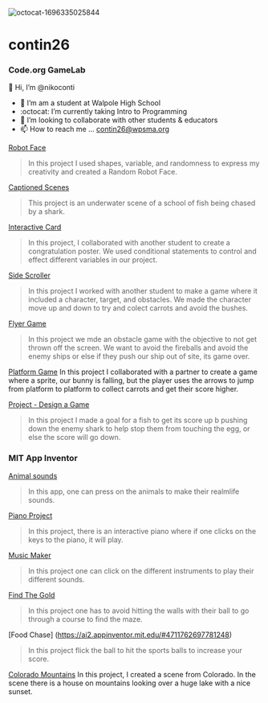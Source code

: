 ![octocat-1696335025844](https://github.com/nconti26/contin26/assets/146837387/bf0ab726-ad04-4d36-9491-17dd1ea79935)
# contin26
### Code.org GameLab
👋 Hi, I’m @nikoconti
- 👀 I’m am a student at Walpole High School
- :octocat: I’m currently taking Intro to Programming
- :information_desk_person: I’m looking to collaborate with other students & educators
- 📫 How to reach me ... contin26@wpsma.org

[Robot Face](https:/nconti26.github.io/RobotFace/)
> In this project I used shapes, variable, and randomness to express my creativity and created a Random Robot Face.

[Captioned Scenes](https://studio.code.org/s/csd3-2023/lessons/11/levels/5)
> This project is an underwater scene of a school of fish being chased by a shark. 

[Interactive Card](https://studio.code.org/projects/gamelab/aYQartNfSD6tJPv7jRmJfj44vEiK9aaRlv6LXHqGtms)
>In this project, I collaborated with another student to create a congratulation poster. We used conditional statements to control and effect different variables in our project.

[Side Scroller](https://studio.code.org/projects/gamelab/hVen3z3gyub7lvOVGJnN7HPRB6VlSKdkFIDa-LPnt60)
>In this project I worked with another student to make a game where it included a character, target, and obstacles. We made the character move up and down to try and colect carrots and avoid the bushes. 

[Flyer Game](https://studio.code.org/projects/gamelab/VZ_cVb4iR_lxbMHr4kUAxv5lwK0lyT1rtZfeCMsKVyA)
>In this project we mde an obstacle game with the objective to not get thrown off the screen. We want to avoid the fireballs and avoid the enemy ships or else if they push our ship out of site, its game over.

[Platform Game](https://studio.code.org/projects/gamelab/EFKmxJfLJ9F8bawSACij9sjjypTsRDfKVJ9udtYufDc)
In this project I collaborated with a partner to create a game where a sprite, our bunny is falling, but the player uses the arrows to jump from platform to platform to collect carrots and get their score higher. 

[Project - Design a Game](https://studio.code.org/projects/gamelab/trHiguNngY5CKa6aFj8Lf0-kiYkEdbza1YOIOFcmVaU)
>In this project I made a goal for a fish to get its score up b pushing down the enemy shark to help stop them from touching the egg, or else the score will go down. 

### MIT App Inventor
[Animal sounds](https://gallery.appinventor.mit.edu/?galleryid=c6a8e8a6-9823-4faa-93c8-f4c403644747)
>In this app, one can press on the animals to make their realmlife sounds.

[Piano Project](https://gallery.appinventor.mit.edu/?galleryid=56310b3e-fa82-4678-868b-e88290ded58f)
>In this project, there is an interactive piano where if one clicks on the keys to the piano, it will play.

[Music Maker](https://gallery.appinventor.mit.edu/?galleryid=661711ad-8cf9-40ea-a795-aebf82b8abb9)
>In this project one can click on the different instruments to play their different sounds. 

[Find The Gold](https://ai2.appinventor.mit.edu/#5848620139937792)
>In this project one has to avoid hitting the walls with their ball to go through a course to find the maze. 

[Food Chase] (https://ai2.appinventor.mit.edu/#4711762697781248)
>In this project flick the ball to hit the sports balls to increase your score.

[Colorado Mountains](https://academy.cs.cmu.edu/exercise/4132/)
In this project, I created a scene from Colorado. In the scene there is a house on mountains looking over a huge lake with a nice sunset. 
